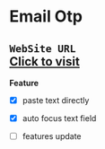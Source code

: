 # Email Otp

`WebSite URL`  
[Click to visit](https://prab2126.github.io/Email-Otp/)
---
**Feature**
- [x] paste text directly  
- [x] auto focus text field
- [ ] features update 



